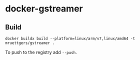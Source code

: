 # docker-gstreamer

## Build

`docker buildx build --platform=linux/arm/v7,linux/amd64 -t mruettgers/gstreamer .`

To push to the registry add `--push`.
